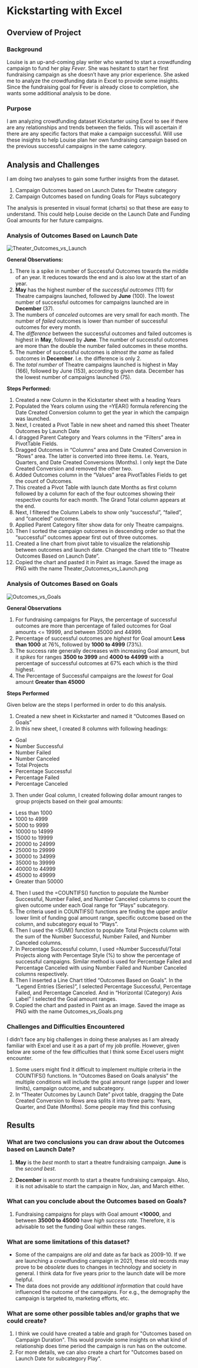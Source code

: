 # Kickstarting with Excel

## Overview of Project

### Background

Louise is an up-and-coming play writer who wanted to start a crowdfunding campaign to fund her play *Fever*. She was hesitant to start her first fundraising campaign as she doesn’t have any prior experience. She asked me to analyze the crowdfunding data in Excel to provide some insights. Since the fundraising goal for Fever is already close to completion, she wants some additional analysis to be done. 

### Purpose

I am analyzing crowdfunding dataset Kickstarter using Excel to see if there are any relationships and trends between the fields. This will ascertain if there are any specific factors that make a campaign successful. Will use these insights to help Louise plan her own fundraising campaign based on the previous successful campaigns in the same category. 

## Analysis and Challenges

I am doing two analyses to gain some further insights from the dataset. 
1.	Campaign Outcomes based on Launch Dates for Theatre category
2.	Campaign Outcomes based on funding Goals for Plays subcategory 

The analysis is presented in visual format (charts) so that these are easy to understand.  This could help Louise decide on the Launch Date and Funding Goal amounts for her future campaigns.

### Analysis of Outcomes Based on Launch Date


![Theater_Outcomes_vs_Launch](./Resources/Theater_Outcomes_vs_Launch.png)


**General Observations:**

1.	There is a spike in number of Successful Outcomes towards the middle of an year. It reduces towards the end and is also low at the start of an year. 
2.	**May** has the highest number of the *successful outcomes* (111) for Theatre campaigns launched, followed by **June** (100). The lowest number of successful outcomes for campaigns launched are in **December** (37). 
3.	The numbers of *canceled* outcomes are very small for each month. The number of *failed* outcomes is lower than number of successful outcomes for every month.     
4.	The *difference* between the successful outcomes and failed outcomes is highest in **May**, followed by **June**. The number of successful outcomes are more than the double the number failed outcomes in these months.
5.	The number of successful outcomes is *almost the same* as failed outcomes in **December**. I.e. the difference is only 2.
6.	The *total number* of Theatre campaigns launched is highest in May (166), followed by June (153), according to given data. December has the lowest number of campaigns launched (75).

**Steps Performed:**

1)	Created a new Column in the Kickstarter sheet with a heading Years
2)	Populated the Years column using the =YEAR() formula referencing the Date Created Conversion column to get the year in which the campaign was launched.
3)	Next, I created a Pivot Table in new sheet and named this sheet Theater Outcomes by Launch Date   
4)	I dragged Parent Category and Years columns in the “Filters” area in PivotTable Fields.
5)	Dragged Outcomes in “Columns” area and Date Created Conversion in “Rows” area. The latter is converted into three items. I.e. Years, Quarters, and Date Created Conversions (Months). I only kept the Date Created Conversion and removed the other two.   
6)	Added Outcomes column in the “Values” area PivotTables Fields to get the count of Outcomes.
7)	This created a Pivot Table with launch date Months as first column followed by a column for each of the four outcomes showing their respective counts for each month. The Grand Total column appears at the end.
8)	Next, I filtered the Column Labels to show only “successful”, “failed”, and “canceled” outcomes. 
9)	Applied Parent Category filter show data for only Theatre campaigns.  
10)	Then I sorted the campaign outcomes in descending order so that the “successful” outcomes appear first out of three outcomes. 
11)	Created a line chart from pivot table to visualize the relationship between outcomes and launch date. Changed the chart title to “Theatre Outcomes Based on Launch Date”.
12)	Copied the chart and pasted it in Paint as image. Saved the image as PNG with the name Theater_Outcomes_vs_Launch.png

### Analysis of Outcomes Based on Goals
![Outcomes_vs_Goals](./Resources/Outcomes_vs_Goals.png)

**General Observations**
1.	For fundraising campaigns for Plays, the percentage of successful outcomes are more than percentage of failed outcomes for Goal amounts <= 19999, and between 35000 and 44999.
2.	Percentage of successful outcomes are *highest* for Goal amount **Less than 1000** at 76%, followed by **1000 to 4999** (73%). 
3.	The success rate generally decreases with increasing Goal amount, but it *spikes* for ranges **3500 to 3999** and **4000 to 44999** with a percentage of successful outcomes at 67% each which is the third highest. 
4.	The Percentage of Successful campaigns are the *lowest* for Goal amount **Greater than 45000**

**Steps Performed**

Given below are the steps I performed in order to do this analysis.
1.	Created a new sheet in Kickstarter and named it “Outcomes Based on Goals”
2.	In this new sheet, I created 8 columns with following headings:
*	Goal
*	Number Successful
*	Number Failed
*	Number Canceled
*	Total Projects
*	Percentage Successful
*	Percentage Failed
*	Percentage Canceled
3.	Then under Goal column, I created following dollar amount ranges to group projects based on their goal amounts:
-	Less than 1000
-	1000 to 4999
-	5000 to 9999
-	10000 to 14999
-	15000 to 19999
-	20000 to 24999
-	25000 to 29999
-	30000 to 34999
-	35000 to 39999
-	40000 to 44999
-	45000 to 49999
-	Greater than 50000
4.	Then I used the =COUNTIFS() function to populate the Number Successful, Number Failed, and Number Canceled columns to count the given outcome under each Goal range for “Plays” subcategory. 
5.	The criteria used in COUNTIFS() functions are finding the upper and/or lower limit of funding goal amount range, specific outcome based on the column, and subcategory equal to “Plays”.
6.	Then I used the =SUM() function to populate Total Projects column with the sum of the Number Successful, Number Failed, and Number Canceled columns.
7.	In Percentage Successful column, I used =Number Successful/Total Projects along with Percentage Style (%) to show the percentage of successful campaigns. Similar method is used for Percentage Failed and Percentage Canceled with using Number Failed and Number Canceled columns respectively.
8.	Then I inserted a Line Chart titled “Outcomes Based on Goals”. In the “Legend Entries (Series)”, I selected Percentage Successful, Percentage Failed, and Percentage Canceled. And in “Horizontal (Category) Axis Label” I selected the Goal amount ranges.
9.	Copied the chart and pasted in Paint as an image. Saved the image as PNG with the name Outcomes_vs_Goals.png


### Challenges and Difficulties Encountered

I didn’t face any big challenges in doing these analyses as I am already familiar with Excel and use it as a part of my job profile. However, given below are some of the few difficulties that I think some Excel users might encounter. 
1.	Some users might find it difficult to implement multiple criteria in the COUNTIFS() functions. In “Outcomes Based on Goals analysis” the multiple conditions will include the goal amount range (upper and lower limits), campaign outcome, and subcategory.
2.	In “Theater Outcomes by Launch Date” pivot table, dragging the Date Created Conversion to Rows area splits it into three parts: Years, Quarter, and Date (Months). Some people may find this confusing

## Results

### What are two conclusions you can draw about the Outcomes based on Launch Date?

1. **May** is the *best* month to start a theatre fundraising campaign. **June** is the *second best*.

2. **December** is *worst* month to start a theatre fundraising campaign. Also, it is not advisable to start the campaign in Nov, Jan, and March either.


### What can you conclude about the Outcomes based on Goals?

1. Fundraising campaigns for plays with Goal amount **<10000**, and between **35000 to 45000** have *high success rate*. Therefore, it is advisable to set the funding Goal within these ranges.


### What are some limitations of this dataset?

*	Some of the campaigns are *old* and date as far back as 2009-10. If we are launching a crowdfunding campaign in 2021, these old records may prove to be *obsolete* dues to changes in technology and society in general. I think data for five years prior to the launch date will be more helpful. 
*	The data does not provide any *additional information* that could have influenced the outcome of the campaigns. For e.g., the demography the campaign is targeted to, marketing efforts, etc.  

### What are some other possible tables and/or graphs that we could create?

1. I think we could have created a table and graph for "Outcomes based on Campaign Duration". This would provide some insights on what kind of relationship does time period the campaign is run has on the outcome.
2. For more details, we can also create a chart for "Outcomes based on Launch Date for subcategory Play".  
